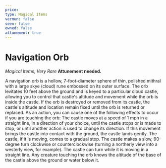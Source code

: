 ```yaml
---
price: 
type: Magical Items
vermun: false
seen: false
owned: false
attunement: true
---
```

# Navigation Orb

*Magical Items, Very Rare* **Attunement needed.**

A navigation orb is a hollow, 7-foot-diameter sphere of thin, polished mithral with a large skye (cloud) rune embossed on its outer surface. The orb levitates 10 feet above the ground and is keyed to a particular cloud castle, allowing you to control that castle's altitude and movement while the orb is inside the castle. If the orb is destroyed or removed from its castle, the castle's altitude and location remain fixed until the orb is returned or replaced. As an action, you can cause one of the following effects to occur if you are touching the orb: The castle moves at a speed of 1 mph in a straight line, in a direction of your choice, until the castle stops or is made to stop, or until another action is used to change its direction. If this movement brings the castle into contact with the ground, the castle lands gently. The castle, if it is moving, comes to a gradual stop. The castle makes a slow, 90-degree turn clockwise or counterclockwise (turning a northerly view into a westerly view, for example). The castle can turn while it is moving in a straight line. Any creature touching the orb knows the altitude of the base of the castle above the ground or water below it.